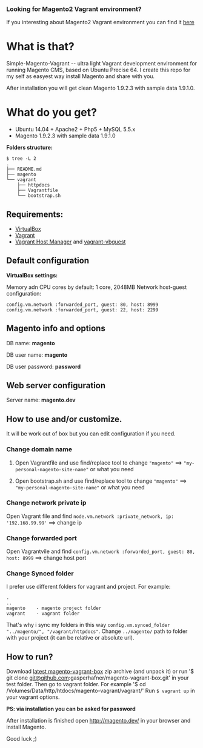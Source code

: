 ### Looking for Magento2 Vagrant environment?
If you interesting about Magento2 Vagrant environment you can find it [here](https://github.com/klierik/magento2-vagrant) 

# What is that? #
Simple-Magento-Vagrant -- ultra light Vagrant development environment for running Magento CMS, based on Ubuntu Precise 64.
I create this repo for my self as easyest way install Magento and share with you.

After installation you will get clean Magento 1.9.2.3 with sample data 1.9.1.0.

# What do you get? #
+ Ubuntu 14.04 + Apache2 + Php5 + MySQL 5.5.x
+ Magento 1.9.2.3 with sample data 1.9.1.0

__Folders structure:__
```
$ tree -L 2
.
├── README.md
├── magento
└── vagrant
    ├── httpdocs 
    ├── Vagrantfile 
    └── bootstrap.sh
```

## Requirements: ##
+ [VirtualBox](https://www.virtualbox.org/wiki/Downloads)
+ [Vagrant](http://www.vagrantup.com/downloads.html)
+ [Vagrant Host Manager](https://github.com/smdahlen/vagrant-hostmanager) and [vagrant-vbguest](https://github.com/dotless-de/vagrant-vbguest)

## Default configuration ##

**VirtualBox settings:**

Memory adn CPU cores by default: 1 core, 2048MB
Network host-guest configuration:
```
config.vm.network :forwarded_port, guest: 80, host: 8999
config.vm.network :forwarded_port, guest: 22, host: 2299
```

## Magento info and options ##
DB name: **magento**

DB user name: **magento**

DB user password: **password**

## Web server configuration ##
Server name: **magento.dev**

## How to use and/or customize. ##
It will be work out of box but you can edit configuration if you need.

### Change domain name

1. Open Vagrantfile and use find/replace tool to change
`"magento"` ==> `"my-personal-magento-site-name"` or what you need

2. Open bootstrap.sh and use find/replace tool to change
`"magento"` ==> `"my-personal-magento-site-name"` or what you need

### Change network private ip
Open Vagrant file and find `node.vm.network :private_network, ip: '192.168.99.99'` ==> change ip

### Change forwarded port
Open Vagrantvile and find `config.vm.network :forwarded_port, guest: 80, host: 8999` ==> change host port

### Change Synced folder
I prefer use different folders for vagrant and project. For example:

```
.
..
magento    - magento project folder
vagrant    - vagrant folder
```
That's why i sync my folders in this way `config.vm.synced_folder "../magento/", "/vagrant/httpdocs"`.
Change `../magento/` path to folder with your project (it can be relative or absolute url).

## How to run? ##
Download [latest magento-vagrant-box](https://github.com/gasperhafner/magento-vagrant-box/archive/master.zip) zip archive (and unpack it) or run '$ git clone git@github.com:gasperhafner/magento-vagrant-box.git' in your test folder.
Then go to vagrant folder. For example '$ cd /Volumes/Data/http/htdocs/magento-vagrant/vagrant/'
Run `$ vagrant up` in your vagrant options.

**PS: via installation you can be asked for password**

After installation is finished open http://magento.dev/ in your browser and install Magento.

Good luck ;)
